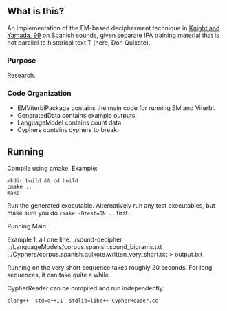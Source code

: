 ## What is this?
An implementation of the EM-based decipherment technique in [Knight and Yamada,
99](http://www.aclweb.org/anthology/W/W99/W99-0906.pdf) on Spanish sounds, given
separate IPA training material that is not parallel to historical text T (here,
Don Quixote).

### Purpose
Research. 

### Code Organization
- EMViterbiPackage contains the main code for running EM and Viterbi.
- GeneratedData contains example outputs.
- LanguageModel contains count data.
- Cyphers contains cyphers to break.

## Running
Compile using cmake. Example:

    mkdir build && cd build
    cmake ..
    make

Run the generated executable. Alternatively run any test executables, but make
sure you do `cmake -Dtest=ON ..` first.

Running Main:

  Example 1, all one line:
    ./sound-decipher ../LanguageModels/corpus.spanish.sound_bigrams.txt
    ../Cyphers/corpus.spanish.quixote.written_very_short.txt > output.txt

  Running on the very short sequence takes roughly 20 seconds. For long
  sequences, it can take quite a while.

CypherReader can be compiled and run independently:

    clang++ -std=c++11 -stdlib=libc++ CypherReader.cc

